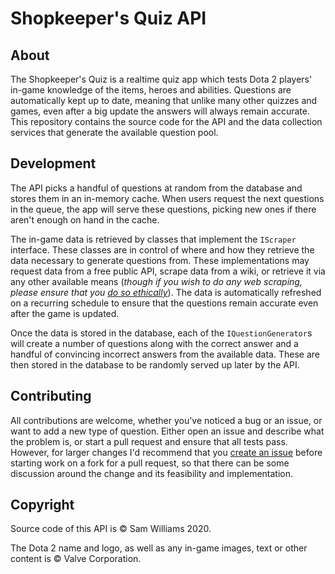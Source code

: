 # Shopkeeper's Quiz API

## About
The Shopkeeper's Quiz is a realtime quiz app which tests Dota 2 players' in-game knowledge of the items, heroes and abilities. Questions are automatically kept up to date, meaning that unlike many other quizzes and games, even after a big update the answers will always remain accurate. This repository contains the source code for the API and the data collection services that generate the available question pool.


## Development
The API picks a handful of questions at random from the database and stores them in an in-memory cache. When users request the next questions in the queue, the app will serve these questions, picking new ones if there aren't enough on hand in the cache.

The in-game data is retrieved by classes that implement the `IScraper` interface. These classes are in control of where and how they retrieve the data necessary to generate questions from. These implementations may request data from a free public API, scrape data from a wiki, or retrieve it via any other available means (*though if you wish to do any web scraping, please ensure that you [do so ethically](https://towardsdatascience.com/ethics-in-web-scraping-b96b18136f01#5ab1:~:text=The%20Ethical%20Scraper)*). The data is automatically refreshed on a recurring schedule to ensure that the questions remain accurate even after the game is updated.

Once the data is stored in the database, each of the `IQuestionGenerator`s will create a number of questions along with the correct answer and a handful of convincing incorrect answers from the available data. These are then stored in the database to be randomly served up later by the API.


## Contributing
All contributions are welcome, whether you've noticed a bug or an issue, or want to add a new type of question. Either open an issue and describe what the problem is, or start a pull request and ensure that all tests pass. However, for larger changes I'd recommend that you [create an issue](https://github.com/swilliams96/shopkeepers-quiz-api/issues/new) before starting work on a fork for a pull request, so that there can be some discussion around the change and its feasibility and implementation.


## Copyright
Source code of this API is &copy; Sam Williams 2020.

The Dota 2 name and logo, as well as any in-game images, text or other content is &copy; Valve Corporation.
